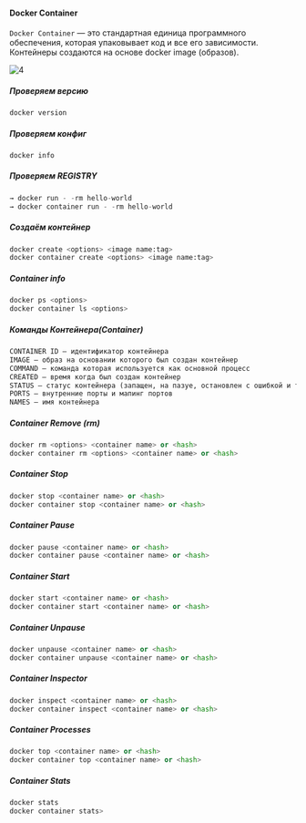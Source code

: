 #### Docker Сontainer
``Docker Container`` — это стандартная единица программного обеспечения, которая упаковывает код и все его зависимости. Контейнеры создаются на основе docker image (образов).

![4](https://github.com/user-attachments/assets/ed76734f-2f3e-45ba-bc87-96aa2c47a9ea)

##### Проверяем версию
```python
docker version
```
##### Проверяем конфиг
```python
docker info
```
##### Проверяем REGISTRY
```python
→ docker run - -rm hello-world
→ docker container run - -rm hello-world
```
##### Создаём контейнер 
```python
docker create <options> <image name:tag>
docker container create <options> <image name:tag>
```
##### Container info
```python
docker ps <options>
docker container ls <options>
```
##### Команды Контейнера(Container)
```python
CONTAINER ID — идентификатор контейнера
IMAGE — образ на основании которого был создан контейнер
COMMAND — команда которая используется как основной процесс
CREATED — время когда был создан контейнер
STATUS — статус контейнера (запащен, на пазуе, остановлен с ошибкой и т.д.)
PORTS — внутренние порты и мапинг портов
NAMES — имя контейнера
```
##### Container Remove (rm)
```python
docker rm <options> <container name> or <hash>
docker container rm <options> <container name> or <hash>
```
##### Container Stop 
```python
docker stop <container name> or <hash>
docker container stop <container name> or <hash>
```
##### Container Pause
```python
docker pause <container name> or <hash>
docker container pause <container name> or <hash>
```
##### Container Start 
```python
docker start <container name> or <hash>
docker container start <container name> or <hash>
```
##### Container Unpause
```python
docker unpause <container name> or <hash>
docker container unpause <container name> or <hash>
```
#####  Container Inspector
```python
docker inspect <container name> or <hash>
docker container inspect <container name> or <hash>
```
##### Container Processes
```python
docker top <container name> or <hash>
docker container top <container name> or <hash>
```
##### Container Stats
```python
docker stats
docker container stats>
```







